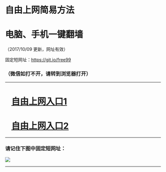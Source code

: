 ﻿# 自由上网简易方法

# 电脑、手机一键翻墙

（2017/10/09 更新，网址有效）

固定短网址：https://git.io/free99

### （微信如打不开，请转到浏览器打开）


***





# &nbsp;&nbsp; <a href="http://ft1378211761.fwq-tz-1001.info/fwqtz01.html?t=100900124300 " target="_blank">自由上网入口1</a>
# &nbsp;&nbsp; <a href="http://ft2468316794.fwq-tz-1002.info/fwqtz02.html?t=100900132235 " target="_blank">自由上网入口2</a>
***

### 请记住下图中固定短网址：

<img src="https://s3-us-west-2.amazonaws.com/fwq-1001/yjfq-20170905okok.png" /> 


***

